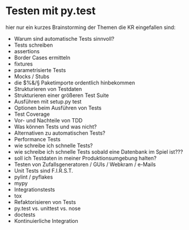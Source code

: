 
# Testen mit py.test

hier nur ein kurzes Brainstorming der Themen die KR eingefallen sind:

* Warum sind automatische Tests sinnvoll?
* Tests schreiben
* assertions
* Border Cases ermitteln
* fixtures
* parametrisierte Tests
* Mocks / Stubs
* die $%&/§ Paketimporte ordentlich hinbekommen
* Strukturieren von Testdaten
* Strukturieren einer größeren Test Suite
* Ausführen mit setup.py test
* Optionen beim Ausführen von Tests
* Test Coverage
* Vor- und Nachteile von TDD
* Was können Tests und was nicht?
* Alternativen zu automatischen Tests?
* Performance Tests
* wie schreibe ich schnelle Tests?
* wie schreibe ich schnelle Tests sobald eine Datenbank im Spiel ist???
* soll ich Testdaten in meiner Produktionsumgebung halten?
* Testen von Zufallsgeneratoren / GUIs / Webkram / e-Mails
* Unit Tests sind F.I.R.S.T.
* pylint / pyflakes
* mypy
* Integrationstests
* tox
* Refaktorisieren von Tests
* py.test vs. unittest vs. nose
* doctests 
* Kontinuierliche Integration

